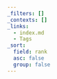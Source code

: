 ```yaml
---
_filters: []
_contexts: []
_links:
  - index.md
  - Tags
_sort:
  field: rank
  asc: false
  group: false
---
```

